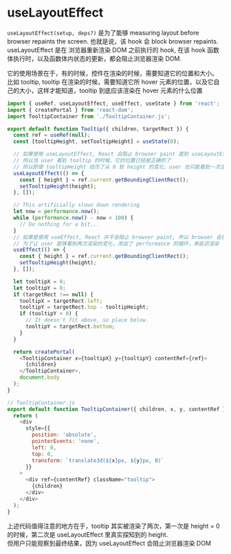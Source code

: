 # useLayoutEffect
`useLayoutEffect(setup, deps?)` 是为了能够 measuring layout before browser repaints the screen. 也就是说，该 hook 会 block browser repaints.  
useLayoutEffect 是在 浏览器重新渲染 DOM 之前执行的 hook, 在该 hook 函数体执行时，以及函数体内状态的更新，都会阻止浏览器渲染 DOM.  

它的使用场景在于，有的时候，控件在渲染的时候，需要知道它的位置和大小。  
比如 tooltip, tooltip 在渲染的时候，需要知道它所 hover 元素的位置，以及它自己的大小，这样才能知道，tooltip 到底应该渲染在 hover 元素的什么位置
```js
import { useRef, useLayoutEffect, useEffect, useState } from 'react';
import { createPortal } from 'react-dom';
import TooltipContainer from './TooltipContainer.js';

export default function Tooltip({ children, targetRect }) {
  const ref = useRef(null);
  const [tooltipHeight, setTooltipHeight] = useState(0);

  // 如果使用 useLayoutEffect, React 会阻止 browser paint 直到 useLayoutEffect 执行完毕
  // 所以当 user 看到 tooltip 的时候，它的位置已经是正确的了
  // 所以即使 tooltipHeight 经历了从 0 到 height 的变化，user 也只能看到一次渲染结果
  useLayoutEffect(() => {
    const { height } = ref.current.getBoundingClientRect();
    setTooltipHeight(height);
  }, []);

  // This artificially slows down rendering
  let now = performance.now();
  while (performance.now() - now < 100) {
    // Do nothing for a bit...
  }
  // 如果是使用 useEffect, React 并不会阻止 browser paint, 所以 browser 会很快的以 0 渲染一次，再以 height 渲染一次
  // 为了让 user 能够看到两次渲染的变化，添加了 performance 的循环，来延迟渲染
  useEffect(() => {
    const { height } = ref.current.getBoundingClientRect();
    setTooltipHeight(height);
  }, []);

  let tooltipX = 0;
  let tooltipY = 0;
  if (targetRect !== null) {
    tooltipX = targetRect.left;
    tooltipY = targetRect.top - tooltipHeight;
    if (tooltipY < 0) {
      // It doesn't fit above, so place below.
      tooltipY = targetRect.bottom;
    }
  }

  return createPortal(
    <TooltipContainer x={tooltipX} y={tooltipY} contentRef={ref}>
      {children}
    </TooltipContainer>,
    document.body
  );
}
```
```js
// TooltipContainer.js
export default function TooltipContainer({ children, x, y, contentRef }) {
  return (
    <div
      style={{
        position: 'absolute',
        pointerEvents: 'none',
        left: 0,
        top: 0,
        transform: `translate3d(${x}px, ${y}px, 0)`
      }}
    >
      <div ref={contentRef} className="tooltip">
        {children}
      </div>
    </div>
  );
}

```
上述代码值得注意的地方在于，tooltip 其实被渲染了两次，第一次是 height = 0 的时候，第二次是 useLayoutEffect 里真实探知到的 height.  
但用户只能观察到最终结果，因为 useLayoutEffect 会阻止浏览器渲染 DOM

